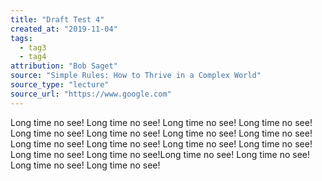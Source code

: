```yaml
---
title: "Draft Test 4"
created_at: "2019-11-04"
tags:
  - tag3
  - tag4
attribution: "Bob Saget"
source: "Simple Rules: How to Thrive in a Complex World"
source_type: "lecture"
source_url: "https://www.google.com"
---
```


Long time no see! Long time no see! Long time no see! Long time no see! Long time no see! Long time no see! Long time no see! Long time no see! Long time no see! Long time no see! Long time no see! Long time no see! Long time no see! Long time no see!Long time no see! Long time no see! Long time no see! Long time no see!
